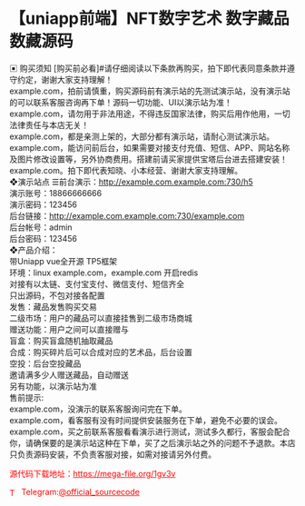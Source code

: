 # 【uniapp前端】NFT数字艺术 数字藏品 数藏源码

▣ 购买须知                                                                  [购买前必看]#请仔细阅读以下条款再购买，拍下即代表同意条款并遵守约定，谢谢大家支持理解！<br>example.com，拍前请慎重，购买源码前有演示站的先测试演示站，没有演示站的可以联系客服咨询再下单！源码一切功能、UI以演示站为准！<br>example.com，请勿用于非法用途，不得违反国家法律，购买后用作他用，一切法律责任与本店无关！<br>example.com，都是亲测上架的，大部分都有演示站，请耐心测试演示站。<br>example.com，能访问前后台，如果需要对接支付充值、短信、APP、网站名称及图片修改设置等，另外协商费用。搭建前请买家提供宝塔后台进去搭建安装！<br>example.com。拍下即代表知晓、小本经营、谢谢大家支持理解。<br>❖演示站点                                                                        ☰前台演示：http://example.com.example.com:730/h5<br>演示账号：18866666666<br>演示密码：123456<br>后台链接：http://example.com.example.com:730/example.com<br>后台帐号：admin<br>后台密码：123456<br>  ❖产品介绍：<br>带Uniapp vue全开源 TP5框架<br>环境：linux example.com，example.com 开启redis<br>对接有以太链、支付宝支付、微信支付、短信齐全<br>只出源码，不包对接各配置<br>发售：藏品发售购买交易<br>二级市场：用户的藏品可以直接挂售到二级市场商城<br>赠送功能：用户之间可以直接赠与<br>盲盒：购买盲盒随机抽取藏品<br>合成：购买碎片后可以合成对应的艺术品，后台设置<br>空投：后台空投藏品<br>邀请满多少人赠送藏品，自动赠送<br>另有功能，以演示站为准<br>售前提示:<br>example.com，没演示的联系客服询问完在下单。<br>example.com，看客服有没有时间提供安装服务在下单，避免不必要的误会。<br>example.com，买之前联系客服看看演示进行测试，测试多久都行，客服会配合你，请确保要的是演示站这种在下单，买了之后演示站之外的问题不予退款。本店只负责源码安装，不负责客服对接，如需对接请另外付费。<br>


<p style="color: red;">源代码下载地址：<a href="https://mega-file.org/1gv3v" style="color: red;">https://mega-file.org/1gv3v</a></p><p style="color: red;"><img src="https://cdn-icons-png.flaticon.com/512/2111/2111646.png" alt="Telegram Icon" style="width: 16px; vertical-align: middle; margin-right: 5px;">Telegram:<a href="https://t.me/official_sourcecode" style="color: red;">@official_sourcecode</a></p>